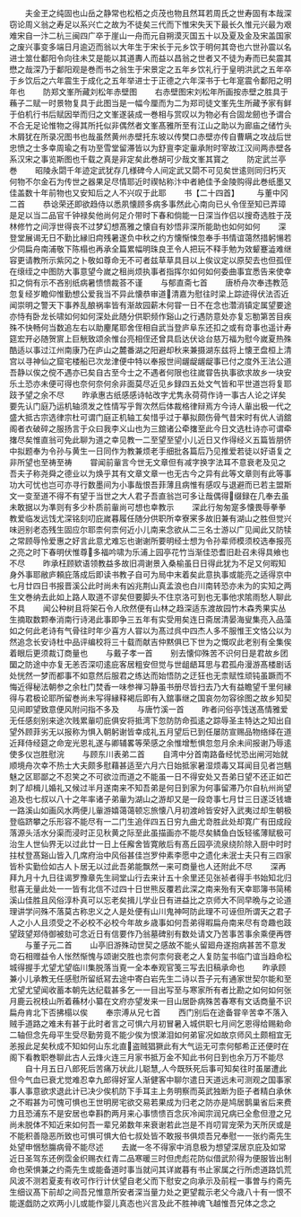 <!-- { "loadSidebar": true } -->
　　夫金玊之纯固也山岳之静常也松栢之贞茂也物且然耳若周氏之世寿固有本哉深窃论周义翁之寿足以系兴亡之故为不徒矣三代而下惟宋失天下最长久惟元兴最为艰难宋自一汴二杭三闽四广卒于崖山一舟而元自朔漠灭国五十以及夏及金及宋盖国家之废兴事变多端日月逾迈而翁以大年生于宋长于元乡饮于明何其竒也六世孙震以名进士筮仕鄱阳令向往未艾是能以其道夀人而益以昌翁之世者又不徒为寿而已矣震其懋之哉深乃于鄱阳观是巻而书之翁生于宋景定之五年乡饮礼行于皇明洪武之五年卒于乡饮后之六年震生于成化之五年举进士于正德之六年深书于七年寔震令鄱阳之明年也
　　防郑文峯所藏刘松年赤壁图
　　右赤壁图宋刘松年所画按赤壁之胜具于蘓子二赋一时景物复具于此图当是一幅今厘而为二为郑司徒文峯先生所藏予家有鲜于伯机行书后赋因举而归之文峯遂装成一巻相与赏叹以为物必有合固龙劒也予谓合不合无足论惟物之得其所托似非偶然者文峯髙雅所至有江山之助以为廊庙之储竹头木屑犹在所录况图书也哉虽然黄州赤壁托东坡以传樊口赤壁亦传自曹瞒之攻战后世忠愤之士多幸周瑜之有功至雪堂留滞皆以为舒亶李定軰承附时宰故江汉间两赤壁各系汉宋之事览斯图也千载之真是非定矣此巻胡可少哉文峯其寳之
　　防定武兰亭巻
　　昭陵永閟千年迹定武犹存几様碑今人间定武又閟不可见矣世逺则同归朽灭何物不尔金石为传世之器果足尽情耶近时禊帖称汴中者絶佳予金陵购得此巻纸墨又佳盖数十年前物也又安知后之人不兴叹于此耶
　　书【二十四首】
　　与董中冈二首
　　恭谂荣还即欲趋侍以悉夙懐顾多病多事然此心南向已乆令侄至知已弄璋是足以当二品官千钟禄矣他尚何足介带时下春和倘能一日深当作侣以搜奇选胜于茂林修竹之间浮世得丧不过梦幻想髙雅之懐自有妙悟非深所能助也如何如何
　　深登堂展谒无日不勤比縁旧疴残暑遂负中秋之约方懐惭悚忽奉手书情谊蔼然措躬愓若少伺扁舟南浦敬下陈榻也再承全篇累幅明珠良玊令人把玩不释手勉为效颦蹇澁难继容更请教所示紫冈之卜敬如尊命无不可者兹草草具目以上俟议定以原契去也但孤侄在缞绖之中图防大事意望今嵗之租尚烦执事者指挥尔如何如何委曲事宜悉告来使幸扣之倘有示不吝别纸病暑愦愦裁荅不谨
　　与郁直斋七首
　　唐桥舟次奉违教范忽复经岁瞻仰惟勤想公爱我当不异此懐恭审道清嘉为慰往时梁上踪迹得伏法否近闻崇明之警天下事养乱酿祸率皆有渐故园薪木何甞一日不在念也濳消镇定属望要途亦恃有卧龙长啸如何如何深处此随分供职频作谿山之行遇防意处亦复忘勌第苦目疾殊不快畅何当数追左右以助麈尾耶舍侄相自武当登庐阜东还扣之或有竒事也遥计寿筵宏开必随贺賔上巨觥致颂余惟台亮相侄还曾具启达伏谂台慈万福为慰今嵗夏热殊酷适以事过江州南康乃在庐山之麓番湖之阳避却秋来兼摄湖东兹将上懐玊盘桓上清宫以寻神仙之窟宅楼船已次龙津便中特以奉报世间龌龊龌龊事已付之度外王法公道吾静以俟之傥不遇亦已矣自古至今士之不遇者何限也往嵗甞告执事欲求故乡一块安乐土恐亦未便可得也奈何奈何余非面莫尽近见乡録四五处文气皆和平世道岂将复耶跂予望之余不尽
　　昨承惠古纸感感诗帖改字尤隽永荷荷作诗一事古人论之详矣要先认门庭乃运机轴须发之性情写乎胷次然后体裁格律辩焉方今诗人軰出极一代之盛大抵古宗选律宗杜可谓门庭正机轴工矣惜乎过于摹拟颇伤骨气昔宋时有优人诮舘阁者衣破碎之服扬言于众曰我李义山也为三舘诸公牵撦至此今日文选杜诗亦可谓牵撦尽矣惟直翁可免此聊为道之幸见教一二至望至望小儿近日又作得经义五篇皆朋侪中拟题奉为令孙与黄生一日同作为教兼烦老手细批各篇后乃见推爱若徒以好语复之非所望也至祷至祷
　　甞闻前軰言今世无文章但有减字换字法耳不意衰老及见之吾夫子称尧舜之德业以为焕乎其有文章文章一也无古今之异有此等文章则有此等事功大可忧也岂可亦寻行数墨间为小事哉恨吾菲薄且病惟有感叹与退避而已若主盟斯文一变至道不得不有望于当世之大人君子吾直翁岂可多让哉偶得缀録在几奉去虽未敢据以为凖则有多少朴质前軰尚可想也幸教示
　　深此行匆匆寔多懐畏辱拳拳教爱临发远饯尤深铭刻叨庇嵗暮履任随分供职所幸寮宷多故旧兼有湖山之胜但觉兴味迥别老态残生固应尔耶柰何柰何近小儿南来念欲从二三名士游以广见闻此又防犊之常顾辱怜爱惠之好言此意尤难忘也谢谢所要明经士想为令孙辈师模须校选奉报亮之亮之时下春明伏惟尊多福吟啸为乐浦上园亭花竹当渐佳恐耆旧赴召未得具飨也不尽
　　昨承枉顾欵语领教益多故旧凋谢景入桑榆虽日日得此犹为不足又何暇知身外事耶敝庐頼庇落成后即读书教子自可为局中末着矣此意执事或能亮之适得京中七月廿四日书报晋溪公此时尚未有凶兆荆山真孟浪也白川南转恐亦未为的实知之两生文巻纳去此如上路人取道不谬矣但要脚头不住京洛可到也无事他求隂雨愁人聊此不具
　　闻公种树且将架石令人欣然便有山林之趋深适东渡故园竹木森秀果实丛生摘取数颗奉消南行诗渇此事即争三五年有实受用矣连日斋居清晏海叟集亮入品藻如之何此老诗有气骨往时年少喜方人甞以为髙过呉中四杰人多不服惟王文恪公以为然追念长安诗杜中品评编校将三十载而献吉仲黙俱已下世为之慨叹此老别有全集俟着眼后更须裁订商量也
　　与戴子孝一首
　　别去懐仰殊苦不识何日是君故乡团圞之防途中亦复无恙否深叨逺庇客居粗安但觉与世龃龉耳思与君孤舟漫游髙楼剧话处恍然一梦而都事不如意然后服君之练达而始悟防之迂狂也无柰赋性顽钝虽蹶而不悔近得秘法朝参之余杜门焚香一味参禅习静虽书册尽皆扫去乃大有益瞻望千里何縁得与君极论耶所留巻尚未写得縁释褐后即有入舘事继之国哀勿勿容徐图之故乡知契见间即望致意便风附问指不多及
　　与唐竹溪一首
　　昨者问俗亭饯送髙情雅爱无任感刻别来途次贱累軰叨庇俱安将抵湾下忽防防命孤逺之踪辱圣主特达之知出自望外顾菲劣无以报称为惧入朝躬谢皆幸成礼五月望后已到任屡防宣赐品物络绎在道近拜侍经筵之命宠光恩礼遂与卿辅畧等荣感之余惟增慙惧忽忽月余未间报谢乃辱逺使多仪岂胜慰浣
　　与顾东川表弟二首
　　自湾中分首南路备经忧恐出闸河始就顺境舟次幸不热士大夫颇多慰藉甚适至六月六日始抵家暑湿烦毒又耳闻目见者岂魑魅之区耶鄙之不忍笑之不可欲泣而道之不能虽一日不得安处又吾弟日望不还正如芒刺了却楫儿婚礼又候过半月遂南来不知吾弟是何日到家为何事留滞乃尔自杭州尚望追及也七叔以八十之年率诸子弟軰为湖山之游却又是一段竒事七月廿三日遂泛钱塘一路溪山如画风水两便儿軰游嬉蔼蔼顿忘旅懐八月初渡岭皆安好入武夷过却生朝极登临跻攀之乐形容不能尽有一二门生追伴四五日穷九曲尤竒胜此处却寛广有田成段落源头活水分渠而浸时正见秋黄之际至此虽描画亦不能尽矣鳞鱼白饭轻徭薄赋极可治生人世仙界无以过此廿一日上任廨舍皆寛敞后有髙丘园亭流泉绕阶除入厨中时时拄杖登髙谿山皆入几席府治中风俗甚佳岂罗仲素李愿中之遗化未泯士夫只有三四家皆朴实勤俭如古人卜居无以过此吾弟能飘然一来可商量也人还附此不尽
　　深再拜九月十九日往谒罗豫章先生祠堂山行去来计五十余里还见张祯者得手书始知北归慰喜无量此处一一皆有北信不过四十日世熊反覆若此深之南来殆有天幸耶簿书简稀溪山佳胜且风俗淳朴真可以忘老矣揖儿学业日有进益比之京师大不同早晩与之论道理讲学问殊不落莫古称忠义之人是处便有山川鬼神呵防此理不可诬但所谓天之君子人之小人且须受之不必校不必校今年故乡歳事如何吾弟得暇扁舟南来尽有竒趣也跂望跂望郑侍御被劾可念近日有信要作乃翁墓碑别有数处请文乃苦事苦事余乘便再啓
　　与董子元二首
　　山亭旧游殊动世契之感故不能乆留廻舟遂抱病甚苦不意发竒石相赠益令人怅然惭愧与颂谢交胜也柰何柰何衰老之人复防玺书临门谊当趋命松城得握手尤望尤望临川集脱落当覔一全本奉观官笺三写去旧稿承命也
　　昨承顾兼小儿承教无任感慰所留纸冩去途中寄白岩先生二诗以吾子元有通家世契尔能和至尤望尤望闻收蓄本朝先达纪载甚多乞一一目出写至与寒家所有者比勘之如何如何张月鹿云祝枝山所着蘓材小纂在文府亦望发来一目山居卧病殊苦春寒有文话商量不识扁舟肯北下否拂榻以俟
　　奉宗溥从兄七首
　　西门别后在途备甞辛苦幸不落入贼手道路之难未有甚于此时者言之可惧六月初冒暑入城供职七月间乞恩得给赐勑命二轴但念先母平生受尽勤劳竟不能少俟为恨涕泪如何弟宦况如故京师风土颇相宜无恙报此足矣秋成不知如何山东北直盗贼猖獗此有大气运无可柰何郁希正还便时在阁下看教职巻聊此古人云烽火连三月家书抵万金不知此书何日到也余万万不能尽
　　自十月五日八郎死后苦痛万状此儿聪慧人今既殀死后事可知矣往时虽屡遭此但今气血已衰尤觉难忍幸九郎得好室人渐健客中聊尔遣日天道远未可测观之国事家事人事意欲求退此计已决少俟机防下手耳主上务明察而英武独断为臣子者精白承休之不暇甚为可愧可惧也王世明房宅欲交易若果成为归老之防亦是鸠居鹊巢省后来费力且恐浦东不是安居也幸斟酌两月来心事愦愦百念灰冷闻宗润兄病已全愈但澄之兄尚未脱体不知近来如何吾一辈兄弟数年来衰谢若此岂是不肖叨冐宠荣为天所厌或是不能积善隐恶所致也可惧可惧大伯七叔处皆不敢报书俱烦吾兄奉慰一一张约斋先生处望申悃愁膓病骨不能尽述
　　去嵗一冬不得家中消息极为想望深居京庇及如常近日圣驾东还例霑金织赐衣红青二品寒暖三时但虎彪花防似借武阶得为便服皆出制命也荣惧兼之约斋先生或能备道时事当就问其详嵗暮有书止家属之行所虑道路饥荒风波不测若夏麦有收可作行计伏望自老父而下慰安之向承示及前程一事曽与约斋先生细议髙下前却之间吾兄惟意所安者深当量力处之更望裁示老父今歳八十有一恨不能遂戯防之欢两小儿或能作婴儿真态也兴言及此不胜神魂飞越惟吾兄体之念之

